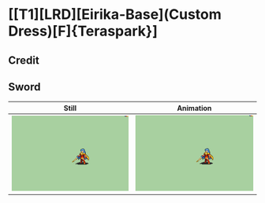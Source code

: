 # [\[T1\]\[LRD\]\[Eirika-Base\]\(Custom Dress\)\[F\]{Teraspark}]

## Credit


	
## Sword

| Still | Animation |
| :---: | :-------: |
| ![Sword still](./Sword_000.png) | ![Sword animation](./Sword.gif) |
